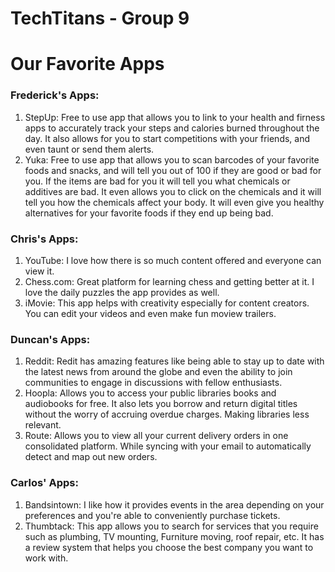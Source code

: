 # TechTitans - Group 9
# Our Favorite Apps

### Frederick's Apps:
1. StepUp: Free to use app that allows you to link to your health and firness apps to accurately track your steps and calories burned throughout the day. It also allows for you to start competitions with your friends, and even taunt or send them alerts.
2. Yuka: Free to use app that allows you to scan barcodes of your favorite foods and snacks, and will tell you out of 100 if they are good or bad for you. If the items are bad for you it will tell you what chemicals or additives are bad. It even allows you to click on the chemicals and it will tell you how the chemicals affect your body. It will even give you healthy alternatives for your favorite foods if they end up being bad.

### Chris's Apps:
1. YouTube: I love how there is so much content offered and everyone can view it.
2. Chess.com: Great platform for learning chess and getting better at it. I love the daily puzzles the app provides as well.
3. iMovie: This app helps with creativity especially for content creators. You can edit your videos and even make fun moview trailers.

### Duncan's Apps:
1. Reddit: Redit has amazing features like being able to stay up to date with the latest news from around the globe and even the ability to join communities to engage in discussions with fellow enthusiasts.
2. Hoopla: Allows you to access your public libraries books and audiobooks for free. It also lets you borrow and return digital titles without the worry of accruing overdue charges. Making libraries less relevant.
3. Route: Allows you to view all your current delivery orders in one consolidated platform. While syncing with your email to automatically detect and map out new orders.

### Carlos' Apps: 
1. Bandsintown: I like how it provides events in the area depending on your preferences and you're able to conveniently purchase tickets.
2. Thumbtack: This app allows you to search for services that you require such as plumbing, TV mounting, Furniture moving, roof repair, etc. It has a review system that helps you choose the best company you want to work with. 






